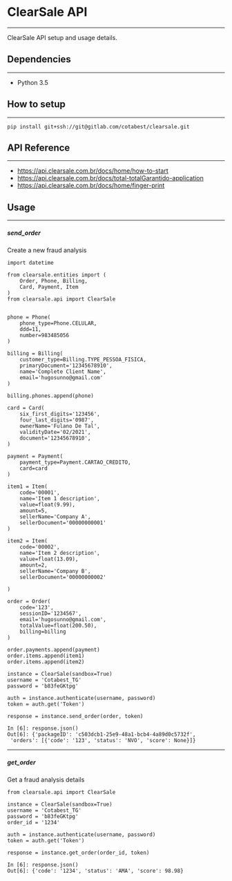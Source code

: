 # ClearSale API
---
ClearSale API setup and usage details.

## Dependencies
---
* Python 3.5

## How to setup
---
```
pip install git+ssh://git@gitlab.com/cotabest/clearsale.git
```

## API Reference
---
- https://api.clearsale.com.br/docs/home/how-to-start
- https://api.clearsale.com.br/docs/total-totalGarantido-application
- https://api.clearsale.com.br/docs/home/finger-print

## Usage
---
##### send_order

Create a new fraud analysis
```
import datetime

from clearsale.entities import (
	Order, Phone, Billing,
	Card, Payment, Item
)
from clearsale.api import ClearSale


phone = Phone(
	phone_type=Phone.CELULAR,
	ddd=11,
	number=983485056
)

billing = Billing(
	customer_type=Billing.TYPE_PESSOA_FISICA,
	primaryDocument='12345678910',
	name='Complete Client Name',
	email='hugosunno@gmail.com'
)

billing.phones.append(phone)

card = Card(
	six_first_digits='123456',
	four_last_digits='0987',
	ownerName='Fulano De Tal',
	validityDate='02/2021',
	document='12345678910',
)

payment = Payment(
	payment_type=Payment.CARTAO_CREDITO,
	card=card
)

item1 = Item(
	code='00001',
	name='Item 1 description',
	value=float(9.99),
	amount=5,
	sellerName='Company A',
	sellerDocument='00000000001'
)

item2 = Item(
	code='00002',
	name='Item 2 description',
	value=float(13.09),
	amount=2,
	sellerName='Company B',
	sellerDocument='00000000002'

)

order = Order(
	code='123',
	sessionID='1234567',
	email='hugosunno@gmail.com',
	totalValue=float(200.50),
	billing=billing
)

order.payments.append(payment)
order.items.append(item1)
order.items.append(item2)

instance = ClearSale(sandbox=True)
username = 'Cotabest_TG'
password = 'b83feGKtpg'

auth = instance.authenticate(username, password)
token = auth.get('Token')

response = instance.send_order(order, token)

In [6]: response.json()
Out[6]: {'packageID': 'c503dcb1-25e9-48a1-bcb4-4a89d0c5732f',
 'orders': [{'code': '123', 'status': 'NVO', 'score': None}]}
```

---

##### get_order

Get a fraud analysis details
```
from clearsale.api import ClearSale

instance = ClearSale(sandbox=True)
username = 'Cotabest_TG'
password = 'b83feGKtpg'
order_id = '1234'

auth = instance.authenticate(username, password)
token = auth.get('Token')

response = instance.get_order(order_id, token)

In [6]: response.json()
Out[6]: {'code': '1234', 'status': 'AMA', 'score': 98.98}
```
